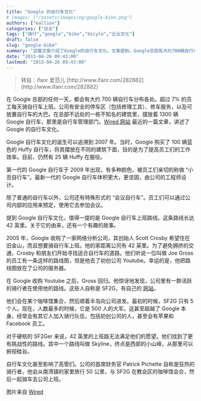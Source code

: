 ```yaml
---
title: "Google 的自行车文化"
# images: ["/assets/images/og/google-bike.png"]
authors: ["eallion"]
categories: ["日志"]
tags: ["骑行","google","bike","bicyle","企业文化"]
draft: false
slug: "google-bike"
summary: "这篇文章介绍了Google的自行车文化。文章提到，Google总部有大约700辆自行车，超过7%的员工每天骑自行车上班。Google有安全的停车区和修车服务，甚至还有自己的自行车管理部门。文章还提到了Google的自行车文化的起源，以及Google员工使用自行车上班的特殊路线。此外，还介绍了一个骑行团队SF2G，他们享受挑战，甚至找到了更具挑战性的路线。自行车文化在Google内部产生了影响。"
date: "2013-04-26 09:43:00"
lastmod: "2013-04-26 09:43:00"
---
```


<blockquote > 转自：ifanr 爱范儿 [http://www.ifanr.com/282882](http://www.ifanr.com/282882)</blockquote>

  在 Google 总部的任何一天，都会有大约 700 辆自行车分布各处。超过 7% 的员工每天骑自行车上班。公司有安全的停车区（包括修理工具）、修车服务，以及可放置自行车的大巴。在总部不远处的一栋不知名的建筑里，摆放着 1300 辆 Google 自行车，那里是自行车管理部门。[Wired 网站](http://www.wired.com/wiredenterprise/2013/04/google-bikes/all/) 最近的一篇文章，讲述了 Google 的自行车文化。

  Google 自行车文化的诞生可以追溯到 2007 年。当时，Google 购买了 100 辆蓝色的 Huffy 自行车，将其摆放在不同的建筑下面，目的是为了提高员工们的工作效率。目前，仍然有 25 辆 Huffy 在服役。

  第一代的 Google 自行车于 2009 年出现，有多种颜色，被员工们亲切的称做 “小丑自行车”。最新一代的 Google 自行车体积更大，更坚固，由公司的工程师设计。

  除了普通的自行车以外，公司还有特殊形式的 “会议自行车”。员工们可以通过公司内部的应用来预定，使用它去参加会议。

  提到 Google 自行车文化，值得一提的是 Google 自行车上班路线。这条路线长达 42 英里。关于它的由来，还有一个有趣的故事。

  2005 年，Google 收购了一家网络分析公司，其创始人 Scott Crosby 希望住在旧金山，而且想要骑自行车上班。他的家距离公司有 42 英里。为了避免拥挤的交通，Crosby 和朋友们开始寻找适合自行车的道路。他们听说一位叫做 Joe Gross 的员工有一条这样的路线图，但是他去了初创公司 Youtube。幸运的是，他把路线图放在了公司的服务器。

  在 Google 收购 Youtube 之后，Gross 回归。他惊讶地发现，公司里有一群活跃的骑行者在使用他的路线。这些人自称是 SF2G，有自己的 [网站](http://sf2g.com/)。

  他们会在某个咖啡馆集合，然后顺着半岛向公司进发。最初的时候，SF2G 只有 5 个人。现在，人数最多的时候，它是 500 人的大军。这甚至超越了 Google 本身。经常会有其它人加入骑行队伍，包括初创公司的人，甚至会有苹果和 Facebook 员工。

  对于硬核的 SF2Ger 来说，42 英里的上班路无法满足他们的愿望。他们找到了更有挑战性的路线。其中一个路线叫做 Skyline，终点是西部的小山峰，从那里可以俯视硅谷。

  自行车文化甚至影响了高管们。公司的首席财务官 Patrick Pichette 自称是狂热的骑行者，他会从南湾镇的家里旅行 50 公里，与 SF2G 在教会区的咖啡馆会合，然后一起骑车去公司上班。

  图片来自 [Wired](http://www.wired.com/wiredenterprise/2013/04/google-bikes/all/)
